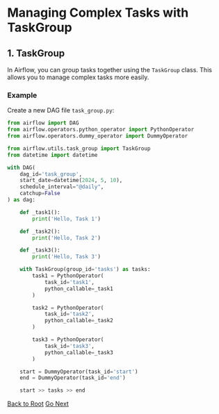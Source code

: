# Managing Complex Tasks with TaskGroup

## 1. TaskGroup

In Airflow, you can group tasks together using the `TaskGroup` class. This allows you to manage complex tasks more easily.

### Example

Create a new DAG file `task_group.py`:

```python
from airflow import DAG
from airflow.operators.python_operator import PythonOperator
from airflow.operators.dummy_operator import DummyOperator

from airflow.utils.task_group import TaskGroup
from datetime import datetime

with DAG(
    dag_id='task_group',
    start_date=datetime(2024, 5, 10),
    schedule_interval="@daily",
    catchup=False
) as dag:

    def _task1():
        print('Hello, Task 1')

    def _task2():
        print('Hello, Task 2')

    def _task3():
        print('Hello, Task 3')

    with TaskGroup(group_id='tasks') as tasks:
        task1 = PythonOperator(
            task_id='task1',
            python_callable=_task1
        )

        task2 = PythonOperator(
            task_id='task2',
            python_callable=_task2
        )

        task3 = PythonOperator(
            task_id='task3',
            python_callable=_task3
        )

    start = DummyOperator(task_id='start')
    end = DummyOperator(task_id='end')

    start >> tasks >> end
```

[Back to Root](../../README.md)
[Go Next](../chapter-16/README.md)
